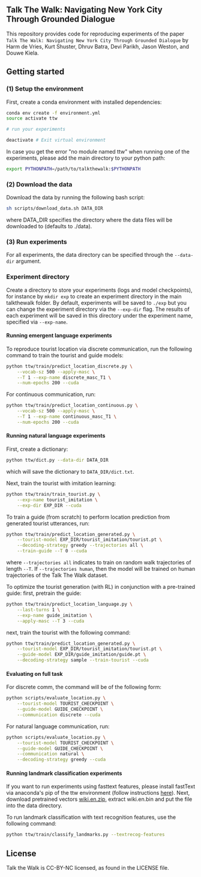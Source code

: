 ## Talk The Walk: Navigating New York City Through Grounded Dialogue
This repository provides code for reproducing experiments
of the paper ```Talk The Walk: Navigating New York City Through Grounded Dialogue``` by Harm de Vries, Kurt Shuster, Dhruv Batra, Devi Parikh, Jason Weston, and Douwe Kiela.

## Getting started

### (1) Setup the environment
First, create a conda environment with installed dependencies:
```bash
conda env create -f environment.yml
source activate ttw

# run your experiments

deactivate # Exit virtual environment
```

In case you get the error "no module named ttw" when running one of the experiments, please add the main directory to your python path:
```bash
export PYTHONPATH=/path/to/talkthewalk:$PYTHONPATH
```

### (2) Download the data
Download the data by running the following bash script:
```bash
sh scripts/download_data.sh DATA_DIR
```
where DATA_DIR specifies the directory where the data files will be downloaded to (defaults to ./data).

### (3) Run experiments
For all experiments, the data directory can be specified through the ```--data-dir``` argument.

### Experiment directory
Create a directory to store your experiments (logs and model checkpoints), for instance by ```mkdir exp``` to
create an experiment directory in the main talkthewalk folder. By default, experiments will be saved to ```./exp```
but you can change the experiment directory via the ```--exp-dir``` flag. The results of each experiment will be saved
in this directory under the experiment name, specified via ```--exp-name```.

#### Running emergent language experiments
To reproduce tourist location via discrete communication, run the following command to train the tourist and guide models:
```bash
python ttw/train/predict_location_discrete.py \
    --vocab-sz 500 --apply-masc \
    --T 1 --exp-name discrete_masc_T1 \
    --num-epochs 200 --cuda
```
For continuous communication, run:
```bash
python ttw/train/predict_location_continuous.py \
    --vocab-sz 500 --apply-masc \
    --T 1 --exp-name continuous_masc_T1 \
    --num-epochs 200 --cuda
```

#### Running natural language experiments
First, create a dictionary:
```bash
python ttw/dict.py --data-dir DATA_DIR
```
which will save the dictionary to ```DATA_DIR/dict.txt```.

Next, train the tourist with imitation learning:
```bash
python ttw/train/train_tourist.py \
    --exp-name tourist_imitation \
    --exp-dir EXP_DIR --cuda
```

To train a guide (from scratch) to perform location prediction from generated tourist utterances, run:
```bash
python ttw/train/predict_location_generated.py \
    --tourist-model EXP_DIR/tourist_imitation/tourist.pt \
    --decoding-strategy greedy --trajectories all \
    --train-guide --T 0 --cuda
```
where ```--trajectories all``` indicates to train on random walk trajectories of length ```--T```. If ```--trajectories human```, then the model will be trained
on human trajectories of the Talk The Walk dataset.

To optimize the tourist generation (with RL) in conjunction with a pre-trained guide: first, pretrain the guide:
```bash
python ttw/train/predict_location_language.py \
    --last-turns 1 \
    --exp-name guide_imitation \
    --apply-masc --T 3 --cuda
```
next, train the tourist with the following command:
```bash
python ttw/train/predict_location_generated.py \
    --tourist-model EXP_DIR/tourist_imitation/tourist.pt \
    --guide-model EXP_DIR/guide_imitation/guide.pt \
    --decoding-strategy sample --train-tourist --cuda
```

#### Evaluating on full task
For discrete comm, the command will be of the following form:
```bash
python scripts/evaluate_location.py \
    --tourist-model TOURIST_CHECKPOINT \
    --guide-model GUIDE_CHECKPOINT \
    --communication discrete --cuda
```

For natural language communication, run:
```bash
python scripts/evaluate_location.py \
    --tourist-model TOURIST_CHECKPOINT \
    --guide-model GUIDE_CHECKPOINT \
    --communication natural \
    --decoding-strategy greedy --cuda
```

#### Running landmark classification experiments
If you want to run experiments using fasttext features, please install fastText via anaconda's pip of the ttw environment
(follow instructions [here](https://github.com/facebookresearch/fastText/tree/master/python)). Next, download
pretrained vectors [wiki.en.zip](https://s3-us-west-1.amazonaws.com/fasttext-vectors/wiki.en.zip), extract wiki.en.bin and put the file into the data directory.

To run landmark classification with text recognition features, use the following command:
```bash
python ttw/train/classify_landmarks.py --textrecog-features
```

## License

Talk the Walk is CC-BY-NC licensed, as found in the LICENSE file.
